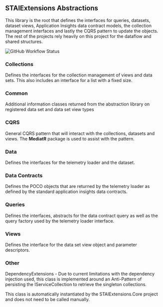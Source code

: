 ﻿## STAIExtensions Abstractions

This library is the root that defines the interfaces for queries, datasets, dataset views, Application Insights data contract models, the collection management interfaces
and lastly the CQRS pattern to update the objects. The rest of the projects rely heavily on this
project for the dataflow and shared structures.

![GitHub Workflow Status](https://img.shields.io/github/workflow/status/TrevorMare/STAIExtensions/.NET?style=for-the-badge)

### Collections
Defines the interfaces for the collection management of views and data sets. This also includes an interface for
a list with a fixed size.

### Common
Additional information classes returned from the abstraction library on registered data set and data set view types

### CQRS
General CQRS pattern that will interact with the collections, datasets and views. The **MediatR** package is used to assist with the pattern.

### Data
Defines the interfaces for the telemetry loader and the dataset.

### Data Contracts
Defines the POCO objects that are returned by the telemetry loader as defined by the standard application insights data contracts.

### Queries
Defines the interfaces, abstracts for the data contract query as well as the query factory used by the telemetry loader interface.

### Views
Defines the interface for the data set view object and parameter descriptors.

### Other

DependencyExtensions - Due to current limitations with the dependency injection used, this class is implemented around an Anti-Pattern
of persisting the IServiceCollection to retrieve the singleton collections.

This class is automatically instantiated by the STAIExtensions.Core project and does not need to be called manually.
